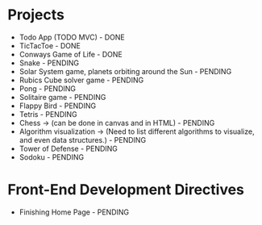 # Projects

- Todo App (TODO MVC) - DONE
- TicTacToe - DONE
- Conways Game of Life - DONE
- Snake - PENDING
- Solar System game, planets orbiting around the Sun - PENDING
- Rubics Cube solver game - PENDING
- Pong - PENDING
- Solitaire game - PENDING
- Flappy Bird - PENDING
- Tetris - PENDING
- Chess -> (can be done in canvas and in HTML) - PENDING
- Algorithm visualization -> (Need to list different algorithms to visualize, and even data structures.) - PENDING
- Tower of Defense - PENDING
- Sodoku - PENDING


# Front-End Development Directives

- Finishing Home Page - PENDING